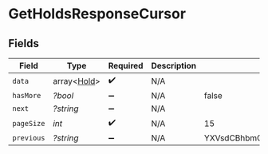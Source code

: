 # GetHoldsResponseCursor


## Fields

| Field                                        | Type                                         | Required                                     | Description                                  | Example                                      |
| -------------------------------------------- | -------------------------------------------- | -------------------------------------------- | -------------------------------------------- | -------------------------------------------- |
| `data`                                       | array<[Hold](../../models/shared/Hold.md)>   | :heavy_check_mark:                           | N/A                                          |                                              |
| `hasMore`                                    | *?bool*                                      | :heavy_minus_sign:                           | N/A                                          | false                                        |
| `next`                                       | *?string*                                    | :heavy_minus_sign:                           | N/A                                          |                                              |
| `pageSize`                                   | *int*                                        | :heavy_check_mark:                           | N/A                                          | 15                                           |
| `previous`                                   | *?string*                                    | :heavy_minus_sign:                           | N/A                                          | YXVsdCBhbmQgYSBtYXhpbXVtIG1heF9yZXN1bHRzLol= |